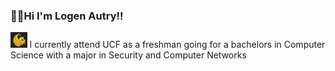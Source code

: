 ### 🐡🌿Hi I'm Logen Autry!!

<img src="ucficon.png" style="height:25px;"> I currently attend UCF as a freshman going for a bachelors in Computer Science with a major in Security and Computer Networks
